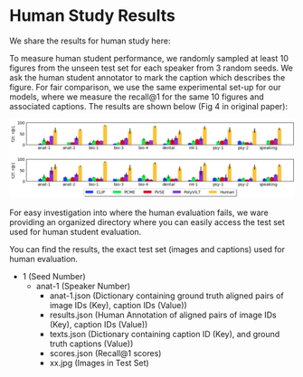 # Human Study Results

We share the results for human study here:

To measure human student performance, we randomly sampled at least 10 figures from the unseen test set for each speaker from 3 random seeds. 
We ask the human student annotator to mark the caption which describes the figure.
For fair comparison, we use the same experimental set-up for our models, where we measure the recall@1 for the same 10 figures and associated captions. 
The results are shown below (Fig 4 in original paper):

![](/images/human_study.png)


For easy investigation into where the human evaluation fails, we ware providing an organized directory where you can easily access the test set used for human student evaluation.

You can find the results, the exact test set (images and captions) used for human evaluation. 

* 1 (Seed Number)
  * anat-1 (Speaker Number)
    *  anat-1.json (Dictionary containing ground truth aligned pairs of image IDs (Key), caption IDs (Value))
    *  results.json (Human Annotation of aligned pairs of image IDs (Key), caption IDs (Value)) 
    *  texts.json (Dictionary containing caption ID (Key), and ground truth captions (Value))
    *  scores.json (Recall@1 scores)
    *  xx.jpg (Images in Test Set) 


